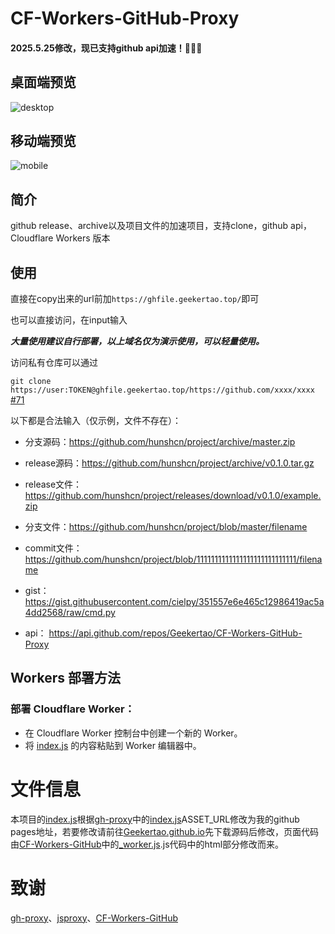 # CF-Workers-GitHub-Proxy
#### 2025.5.25修改，现已支持github api加速！🎉🎉🎉
## 桌面端预览
![desktop](https://ghfile.geekertao.top/https://github.com/Geekertao/CF-Workers-GitHub-Proxy/blob/main/desktop.png)
## 移动端预览
![mobile](https://ghfile.geekertao.top/https://github.com/Geekertao/CF-Workers-GitHub-Proxy/blob/main/mobile.png)
## 简介
github release、archive以及项目文件的加速项目，支持clone，github api，Cloudflare Workers 版本

## 使用

直接在copy出来的url前加`https://ghfile.geekertao.top/`即可

也可以直接访问，在input输入

***大量使用建议自行部署，以上域名仅为演示使用，可以轻量使用。***

访问私有仓库可以通过

`git clone https://user:TOKEN@ghfile.geekertao.top/https://github.com/xxxx/xxxx` [#71](https://github.com/hunshcn/gh-proxy/issues/71)

以下都是合法输入（仅示例，文件不存在）：

- 分支源码：https://github.com/hunshcn/project/archive/master.zip

- release源码：https://github.com/hunshcn/project/archive/v0.1.0.tar.gz

- release文件：https://github.com/hunshcn/project/releases/download/v0.1.0/example.zip

- 分支文件：https://github.com/hunshcn/project/blob/master/filename

- commit文件：https://github.com/hunshcn/project/blob/1111111111111111111111111111/filename

- gist：https://gist.githubusercontent.com/cielpy/351557e6e465c12986419ac5a4dd2568/raw/cmd.py

- api：
https://api.github.com/repos/Geekertao/CF-Workers-GitHub-Proxy
## Workers 部署方法
### 部署 Cloudflare Worker：

   - 在 Cloudflare Worker 控制台中创建一个新的 Worker。
   - 将 [index.js](https://github.com/Geekertao/gh-proxy/blob/main/index.js)  的内容粘贴到 Worker 编辑器中。

# 文件信息
本项目的[index.js](https://github.com/Geekertao/gh-proxy/blob/main/index.js)根据[gh-proxy](https://github.com/hunshcn/gh-proxy)中的[index.js](https://github.com/hunshcn/gh-proxy/blob/master/index.js)ASSET_URL修改为我的github pages地址，若要修改请前往[Geekertao.github.io](https://github.com/Geekertao/Geekertao.github.io/tree/main/gh-proxy)先下载源码后修改，页面代码由[CF-Workers-GitHub](https://github.com/cmliu/CF-Workers-GitHub/)中的[_worker.js](https://github.com/cmliu/CF-Workers-GitHub/blob/main/_worker.js).js代码中的html部分修改而来。

# 致谢
[gh-proxy](https://github.com/hunshcn/gh-proxy)、[jsproxy](https://github.com/EtherDream/jsproxy/)、[CF-Workers-GitHub](https://github.com/cmliu/CF-Workers-GitHub/)
